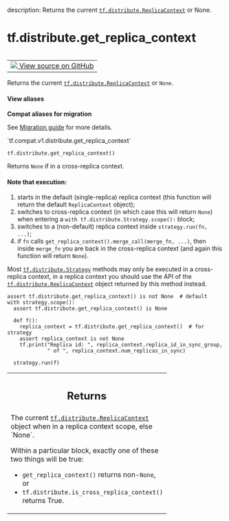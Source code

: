 description: Returns the current <a href="../../tf/distribute/ReplicaContext.md"><code>tf.distribute.ReplicaContext</code></a> or None.

<div itemscope itemtype="http://developers.google.com/ReferenceObject">
<meta itemprop="name" content="tf.distribute.get_replica_context" />
<meta itemprop="path" content="Stable" />
</div>

# tf.distribute.get_replica_context

<!-- Insert buttons and diff -->

<table class="tfo-notebook-buttons tfo-api nocontent" align="left">
<td>
  <a target="_blank" href="https://github.com/tensorflow/tensorflow/blob/r2.3/tensorflow/python/distribute/distribution_strategy_context.py#L90-L135">
    <img src="https://www.tensorflow.org/images/GitHub-Mark-32px.png" />
    View source on GitHub
  </a>
</td>
</table>



Returns the current <a href="../../tf/distribute/ReplicaContext.md"><code>tf.distribute.ReplicaContext</code></a> or `None`.

<section class="expandable">
  <h4 class="showalways">View aliases</h4>
  <p>
<b>Compat aliases for migration</b>
<p>See
<a href="https://www.tensorflow.org/guide/migrate">Migration guide</a> for
more details.</p>
<p>`tf.compat.v1.distribute.get_replica_context`</p>
</p>
</section>

<pre class="devsite-click-to-copy prettyprint lang-py tfo-signature-link">
<code>tf.distribute.get_replica_context()
</code></pre>



<!-- Placeholder for "Used in" -->

Returns `None` if in a cross-replica context.

#### Note that execution:



1. starts in the default (single-replica) replica context (this function
   will return the default `ReplicaContext` object);
2. switches to cross-replica context (in which case this will return
   `None`) when entering a `with tf.distribute.Strategy.scope():` block;
3. switches to a (non-default) replica context inside `strategy.run(fn, ...)`;
4. if `fn` calls `get_replica_context().merge_call(merge_fn, ...)`, then
   inside `merge_fn` you are back in the cross-replica context (and again
   this function will return `None`).

Most <a href="../../tf/distribute/Strategy.md"><code>tf.distribute.Strategy</code></a> methods may only be executed in
a cross-replica context, in a replica context you should use the
API of the <a href="../../tf/distribute/ReplicaContext.md"><code>tf.distribute.ReplicaContext</code></a> object returned by this
method instead.

```
assert tf.distribute.get_replica_context() is not None  # default
with strategy.scope():
  assert tf.distribute.get_replica_context() is None

  def f():
    replica_context = tf.distribute.get_replica_context()  # for strategy
    assert replica_context is not None
    tf.print("Replica id: ", replica_context.replica_id_in_sync_group,
             " of ", replica_context.num_replicas_in_sync)

  strategy.run(f)
```

<!-- Tabular view -->
 <table class="responsive fixed orange">
<colgroup><col width="214px"><col></colgroup>
<tr><th colspan="2"><h2 class="add-link">Returns</h2></th></tr>
<tr class="alt">
<td colspan="2">
The current <a href="../../tf/distribute/ReplicaContext.md"><code>tf.distribute.ReplicaContext</code></a> object when in a replica context
scope, else `None`.

Within a particular block, exactly one of these two things will be true:

* `get_replica_context()` returns non-`None`, or
* `tf.distribute.is_cross_replica_context()` returns True.
</td>
</tr>

</table>

